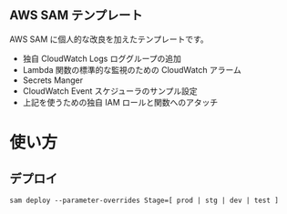 ## AWS SAM テンプレート

AWS SAM に個人的な改良を加えたテンプレートです。

- 独自 CloudWatch Logs ロググループの追加
- Lambda 関数の標準的な監視のための CloudWatch アラーム
- Secrets Manger
- CloudWatch Event スケジューラのサンプル設定
- 上記を使うための独自 IAM ロールと関数へのアタッチ

# 使い方

## デプロイ

```
sam deploy --parameter-overrides Stage=[ prod | stg | dev | test ]
```
